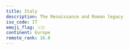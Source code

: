 ```yaml
---
title: Italy
description: The Renaissance and Roman legacy
iso_code: IT
emoji_flag: 🇮🇹
continent: Europe
remote_rank: 16.0
---
```

